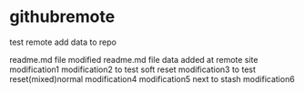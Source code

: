 # githubremote
test remote
add data to repo

readme.md file modified
readme.md file data added at remote site
modification1
modification2 to test soft reset
modification3 to test reset(mixed)normal
modification4
modification5 next to stash
modification6 



